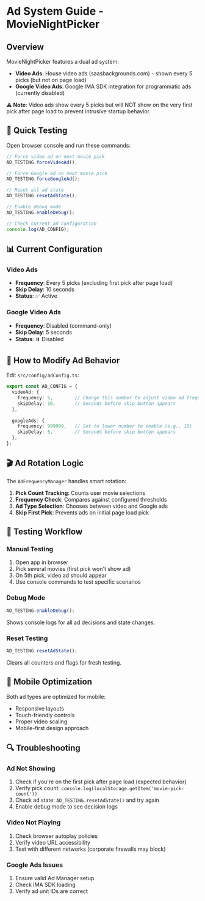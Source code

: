 # Ad System Guide - MovieNightPicker

## Overview

MovieNightPicker features a dual ad system:
- **Video Ads**: House video ads (saasbackgrounds.com) - shown every 5 picks (but not on page load)
- **Google Video Ads**: Google IMA SDK integration for programmatic ads (currently disabled)

**⚠️ Note**: Video ads show every 5 picks but will NOT show on the very first pick after page load to prevent intrusive startup behavior.

## 🎯 Quick Testing

Open browser console and run these commands:

```javascript
// Force video ad on next movie pick
AD_TESTING.forceVideoAd();

// Force Google ad on next movie pick  
AD_TESTING.forceGoogleAd();

// Reset all ad state
AD_TESTING.resetAdState();

// Enable debug mode
AD_TESTING.enableDebug();

// Check current ad configuration
console.log(AD_CONFIG);
```

## 📊 Current Configuration

### Video Ads
- **Frequency**: Every 5 picks (excluding first pick after page load)
- **Skip Delay**: 10 seconds
- **Status**: ✅ Active

### Google Video Ads  
- **Frequency**: Disabled (command-only)
- **Skip Delay**: 5 seconds
- **Status**: ⏸️ Disabled

## 🔧 How to Modify Ad Behavior

Edit `src/config/adConfig.ts`:

```typescript
export const AD_CONFIG = {
  videoAd: {
    frequency: 5,        // Change this number to adjust video ad frequency
    skipDelay: 10,       // Seconds before skip button appears
  },
  
  googleAds: {
    frequency: 999999,   // Set to lower number to enable (e.g., 10)
    skipDelay: 5,        // Seconds before skip button appears
  },
};
```

## 🎬 Ad Rotation Logic

The `AdFrequencyManager` handles smart rotation:

1. **Pick Count Tracking**: Counts user movie selections
2. **Frequency Check**: Compares against configured thresholds
3. **Ad Type Selection**: Chooses between video and Google ads
4. **Skip First Pick**: Prevents ads on initial page load pick

## 🧪 Testing Workflow

### Manual Testing
1. Open app in browser
2. Pick several movies (first pick won't show ad)
3. On 5th pick, video ad should appear
4. Use console commands to test specific scenarios

### Debug Mode
```javascript
AD_TESTING.enableDebug();
```
Shows console logs for all ad decisions and state changes.

### Reset Testing
```javascript
AD_TESTING.resetAdState();
```
Clears all counters and flags for fresh testing.

## 📱 Mobile Optimization

Both ad types are optimized for mobile:
- Responsive layouts
- Touch-friendly controls
- Proper video scaling
- Mobile-first design approach

## 🔍 Troubleshooting

### Ad Not Showing
1. Check if you're on the first pick after page load (expected behavior)
2. Verify pick count: `console.log(localStorage.getItem('movie-pick-count'))`
3. Check ad state: `AD_TESTING.resetAdState()` and try again
4. Enable debug mode to see decision logs

### Video Not Playing
1. Check browser autoplay policies
2. Verify video URL accessibility
3. Test with different networks (corporate firewalls may block)

### Google Ads Issues
1. Ensure valid Ad Manager setup
2. Check IMA SDK loading
3. Verify ad unit IDs are correct 